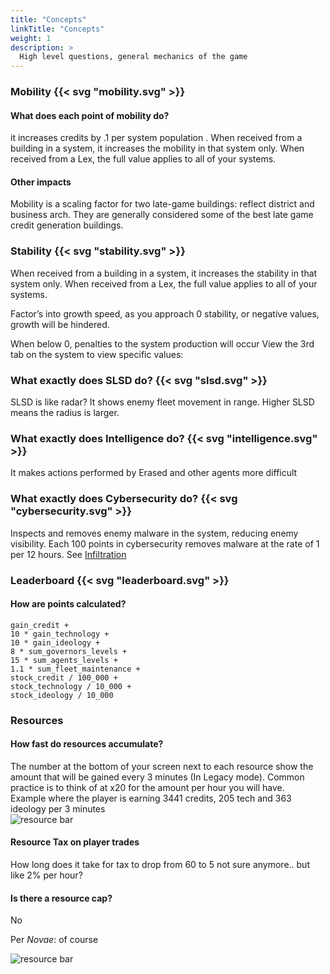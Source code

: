 ```yaml
---
title: "Concepts"
linkTitle: "Concepts"
weight: 1
description: >
  High level questions, general mechanics of the game
---
```


### Mobility {{< svg "mobility.svg" >}}

#### What does each point of mobility do?
it increases credits by .1 per system population . When received from a building in a system, it increases the mobility in that system only. When received from a Lex, the full value applies to all of your systems.
#### Other impacts
Mobility is a scaling factor for two late-game buildings: reflect district and business arch. They are generally considered some of the best late game credit generation buildings.


### Stability  {{< svg "stability.svg" >}}
When received from a building in a system, it increases the stability in that system only. When received from a Lex, the full value applies to all of your systems.

Factor’s into growth speed, as you approach 0 stability, or negative values, growth will be hindered.

When below 0, penalties to the system production will occur
View the 3rd tab on the system to view specific values:

### What exactly does SLSD do?  {{< svg "slsd.svg" >}}
SLSD is like radar? It shows enemy fleet movement in range. Higher SLSD means the radius is larger.

### What exactly does Intelligence do?  {{< svg "intelligence.svg" >}}
It makes actions performed by Erased and other agents more difficult

### What exactly does Cybersecurity do? {{< svg "cybersecurity.svg" >}}
Inspects and removes enemy malware in the system, reducing enemy visibility. Each 100 points in cybersecurity removes malware at the rate of 1 per 12 hours. See [Infiltration](/docs/agents/erased/#infiltration) 


### Leaderboard  {{< svg "leaderboard.svg" >}}
#### How are points calculated?
```
gain_credit +
10 * gain_technology +
10 * gain_ideology +
8 * sum_governors_levels +
15 * sum_agents_levels +
1.1 * sum_fleet_maintenance +
stock_credit / 100_000 +
stock_technology / 10_000 +
stock_ideology / 10_000
```

### Resources
#### How fast do resources accumulate?
The number at the bottom of your screen next to each resource show the amount that will be gained every 3 minutes (In Legacy mode). Common practice is to think of at x20 for the amount per hour you will have.
<br/>Example where the player is earning 3441 credits, 205 tech and 363 ideology per 3 minutes <br/>
![resource bar](/images/resource_bar.PNG)

#### Resource Tax on player trades
How long does it take for tax to drop from 60 to 5
not sure anymore..
but like 2% per hour? 

#### Is there a resource cap?
No 


Per *Novae*: of course <br/>

![resource bar](/images/resource_cap.PNG)